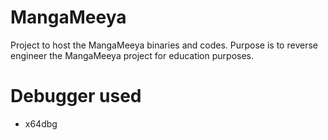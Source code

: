 # MangaMeeya

Project to host the MangaMeeya binaries and codes. Purpose is to reverse engineer the MangaMeeya project for education purposes.

# Debugger used

* x64dbg
